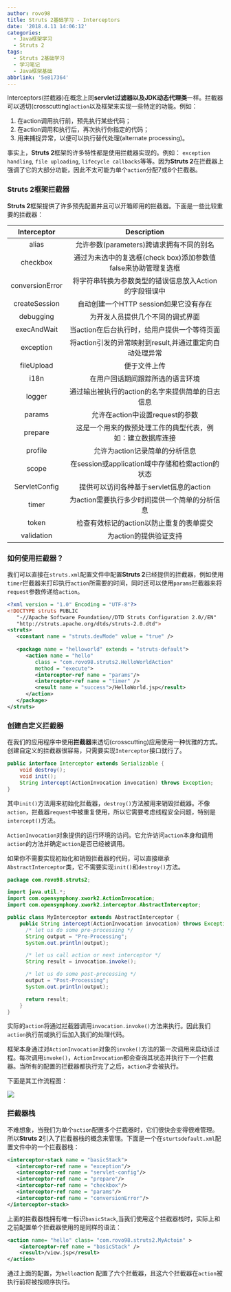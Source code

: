 ```yaml
---
author: rovo98
title: Struts 2基础学习 - Interceptors
date: '2018.4.11 14:06:12'
categories:
  - Java框架学习
  - Struts 2
tags:
  - Struts 2基础学习
  - 学习笔记
  - Java框架基础
abbrlink: '5e817364'
---
```


Interceptors(拦截器)在概念上同**servlet过滤器以及JDK动态代理类**一样。拦截器可以透切(crosscutting)``action``以及框架来实现一些特定的功能。例如：

1. 在action调用执行前，预先执行某些代码；
2. 在action调用和执行后，再次执行你指定的代码；
3. 用来捕捉异常，以便可以执行替代处理(alternate processing)。

<!-- more -->

事实上，**Struts 2**框架的许多特性都是使用拦截器实现的。例如： ``exception handling``, ``file uploading``, ``lifecycle callbacks``等等。因为**Struts 2**在拦截器上强调了它的大部分功能，因此不太可能为单个``action``分配7或8个拦截器。

### Struts 2框架拦截器

**Struts 2**框架提供了许多预先配置并且可以开箱即用的拦截器。下面是一些比较重要的拦截器：

|Interceptor|Description|
|:-----:|:------:|
|alias|允许参数(parameters)跨请求拥有不同的别名|
|checkbox|通过为未选中的复选框(check box)添加参数值false来协助管理复选框|
|conversionError|将字符串转换为参数类型的错误信息放入Action的字段错误中|
|createSession|自动创建一个HTTP session如果它没有存在|
|debugging|为开发人员提供几个不同的调式界面|
|execAndWait|当action在后台执行时，给用户提供一个等待页面|
|exception|将action引发的异常映射到result,并通过重定向自动处理异常|
|fileUpload|便于文件上传|
|i18n|在用户回话期间跟踪所选的语言环境|
|logger|通过输出被执行的action的名字来提供简单的日志信息|
|params|允许在action中设置request的参数|
|prepare|这是一个用来的做预处理工作的典型代表，例如：建立数据库连接|
|profile|允许为action记录简单的分析信息|
|scope|在session或application域中存储和检索action的状态|
|ServletConfig|提供可以访问各种基于servlet信息的action|
|timer|为action需要执行多少时间提供一个简单的分析信息|
|token|检查有效标记的action以防止重复的表单提交|
|validation|为action的提供验证支持|


### 如何使用拦截器？

我们可以直接在``struts.xml``配置文件中配置**Struts 2**已经提供的拦截器，例如使用``timer``拦截器来打印执行``action``所需要的时间，同时还可以使用``params``拦截器来将``request``参数传递给``action``。

```xml
<?xml version = "1.0" Encoding = "UTF-8"?>
<!DOCTYPE struts PUBLIC
   "-//Apache Software Foundation//DTD Struts Configuration 2.0//EN"
   "http://struts.apache.org/dtds/struts-2.0.dtd">
<struts>
   <constant name = "struts.devMode" value = "true" />
   
   <package name = "helloworld" extends = "struts-default">
      <action name = "hello" 
         class = "com.rovo98.struts2.HelloWorldAction"
         method = "execute">
         <interceptor-ref name = "params"/>
         <interceptor-ref name = "timer" />
         <result name = "success">/HelloWorld.jsp</result>
      </action>
   </package>
</struts>
```

### 创建自定义拦截器

在我们的应用程序中使用**拦截器**来透切(crosscutting)应用使用一种优雅的方式。创建自定义的拦截器很容易，只需要实现``Interceptor``接口就行了。

```java
public interface Interceptor extends Serializable {
	void destroy();
    void init();
    String intercept(ActionInvocation invocation) throws Exception;
}
```

其中``init()``方法用来初始化拦截器，``destroy()``方法被用来销毁拦截器。不像``action``，拦截器``request``中被重复使用，所以它需要考虑线程安全问题，特别是``intercept()``方法。

``ActionInvocation``对象提供的运行环境的访问。它允许访问``action``本身和调用``action``的方法并确定``action``是否已经被调用。

如果你不需要实现初始化和销毁拦截器的代码，可以直接继承``AbstractInterceptor``类，它不需要实现``init()``和``destroy()``方法。

```java
package com.rovo98.struts2;

import java.util.*;
import com.opensymphony.xwork2.ActionInvocation;
import com.opensymphony.xwork2.interceptor.AbstractInterceptor;

public class MyInterceptor extends AbstractInterceptor {
	public String intercept(ActionInvocation invocation) throws Exception {
      /* let us do some pre-processing */
      String output = "Pre-Processing"; 
      System.out.println(output);

      /* let us call action or next interceptor */
      String result = invocation.invoke();

      /* let us do some post-processing */
      output = "Post-Processing"; 
      System.out.println(output);

      return result;
    }
}
```

实际的``action``将通过拦截器调用``invocation.invoke()``方法来执行。因此我们``action``执行前或执行后加入我们的处理代码。

框架本身通过对``ActionInvocation``对象的``invoke()``方法的第一次调用来启动该过程。每次调用``invoke()``，``ActionInvocation``都会查询其状态并执行下一个拦截器。当所有的配置的拦截器都执行完了之后，``action``才会被执行。

下面是其工作流程图：

![](actioninvocation.jpg)

### 拦截器栈

不难想象，当我们为单个``action``配置多个拦截器时，它们很快会变得很难管理。所以**Struts 2**引入了拦截器栈的概念来管理。下面是一个在``sturtsdefault.xml``配置文件中的一个拦截器栈：

```xml
<interceptor-stack name = "basicStack">
   <interceptor-ref name = "exception"/>
   <interceptor-ref name = "servlet-config"/>
   <interceptor-ref name = "prepare"/>
   <interceptor-ref name = "checkbox"/>
   <interceptor-ref name = "params"/>
   <interceptor-ref name = "conversionError"/>
</interceptor-stack>
```

上面的拦截器栈拥有唯一标识``basicStack``,当我们使用这个拦截器栈时，实际上和之前配置单个拦截器使用的是同样的语法：

```xml
<action name= "hello" class= "com.rovo98.struts2.MyActoin" >
	<interceptor-ref name = "basicStack" />
    <result>/view.jsp</result>
</action>
```

通过上面的配置，为``hello``action 配置了六个拦截器，且这六个拦截器在``action``被执行前将被按顺序执行。


